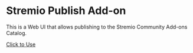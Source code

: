 # Stremio Publish Add-on

This is a Web UI that allows publishing to the Stremio Community Add-ons Catalog.

[Click to Use](https://stremio.github.io/stremio-publish-addon/index.html)
